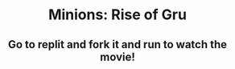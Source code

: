 # <div align="center">Minions: Rise of Gru </div>
## <div align="center"> Go to replit and fork it and run to watch the movie! </div>
